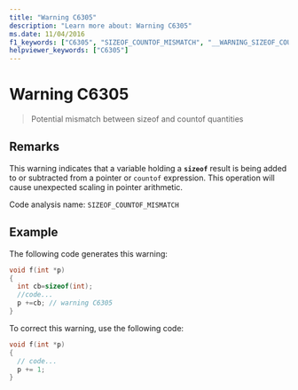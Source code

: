 ```yaml
---
title: "Warning C6305"
description: "Learn more about: Warning C6305"
ms.date: 11/04/2016
f1_keywords: ["C6305", "SIZEOF_COUNTOF_MISMATCH", "__WARNING_SIZEOF_COUNTOF_MISMATCH"]
helpviewer_keywords: ["C6305"]
---
```

# Warning C6305

> Potential mismatch between sizeof and countof quantities

## Remarks

This warning indicates that a variable holding a **`sizeof`** result is being added to or subtracted from a pointer or `countof` expression. This operation will cause unexpected scaling in pointer arithmetic.

Code analysis name: `SIZEOF_COUNTOF_MISMATCH`

## Example

The following code generates this warning:

```cpp
void f(int *p)
{
  int cb=sizeof(int);
  //code...
  p +=cb; // warning C6305
}
```

To correct this warning, use the following code:

```cpp
void f(int *p)
{
  // code...
  p += 1;
}
```
